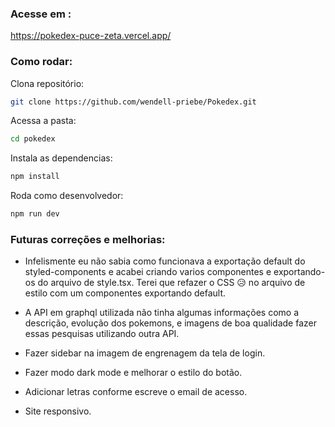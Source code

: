 ### Acesse em : 
https://pokedex-puce-zeta.vercel.app/

### Como rodar:

Clona repositório:
```sh
git clone https://github.com/wendell-priebe/Pokedex.git
```
Acessa a pasta:
```sh
cd pokedex
```
Instala as dependencias:
```sh 
npm install
```
Roda como desenvolvedor:
```sh 
npm run dev
```

### Futuras correções e melhorias:
- Infelismente eu não sabia como funcionava a exportação default do styled-components e acabei criando varios componentes e exportando-os do arquivo de style.tsx.
Terei que refazer o CSS 😥 no arquivo de estilo com um componentes exportando default.

- A API em graphql utilizada não tinha algumas informações como a descrição, evolução dos pokemons, e imagens de boa qualidade fazer essas pesquisas utilizando outra API.

- Fazer sidebar na imagem de engrenagem da tela de login.

- Fazer modo dark mode e melhorar o estilo do botão.

- Adicionar letras conforme escreve o email de acesso.

- Site responsivo.
